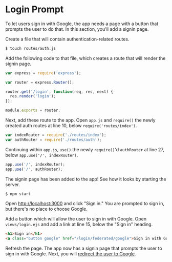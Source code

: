 # Login Prompt

To let users sign in with Google, the app needs a page with a button that
prompts the user to do that.  In this section, you'll add a signin page.

Create a file that will contain authentication-related routes.

```sh
$ touch routes/auth.js
```

Add the following code to that file, which creates a route that will render the
signin page.

```js
var express = require('express');

var router = express.Router();

router.get('/login', function(req, res, next) {
  res.render('login');
});

module.exports = router;
```

Next, add these route to the app.  Open `app.js` and `require()` the newly created
auth routes at line 10, below `require('routes/index')`.

```js
var indexRouter = require('./routes/index');
var authRouter = require('./routes/auth');
```

Continuing within `app.js`, `use()` the newly `require()`'d `authRouter` at line
27, below `app.use('/', indexRouter)`.

```js
app.use('/', indexRouter);
app.use('/', authRouter);
```

The signin page has been added to the app!  See how it looks by starting the
server.

```sh
$ npm start
```

Open [http://localhost:3000](http://localhost:3000) and click "Sign in."  You
are prompted to sign in, but there's no place to choose Google.

Add a button which will allow the user to sign in with Google.  Open
`views/login.ejs` and add a link at line 15, below the "Sign in" heading.

```html
<h1>Sign in</h1>
<a class="button google" href="/login/federated/google">Sign in with Google</a>
```

Refresh the page.  The app now has a signin page that prompts the user to sign in
with Google.  Next, you will [redirect the user to Google](../redirect/).
